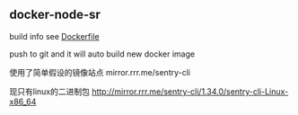 ## docker-node-sr

build info see [Dockerfile](./Dockerfile)

push to git and it will auto build new docker image

使用了简单假设的镜像站点
mirror.rrr.me/sentry-cli

现只有linux的二进制包
http://mirror.rrr.me/sentry-cli/1.34.0/sentry-cli-Linux-x86_64